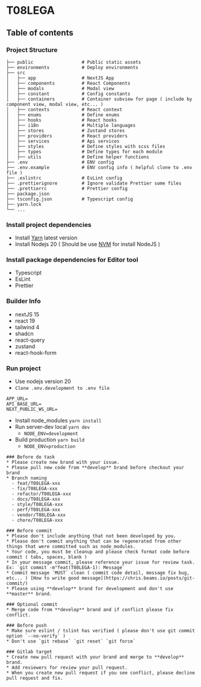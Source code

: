# T08LEGA

## Table of contents

### Project Structure

    ├── public                  # Public static assets
    ├── environments            # Deploy environments
    ├── src
    │   ├── app                 # NextJS App
    │   ├── components          # React Components
    │   ├── modals              # Modal view
    │   ├── constant            # Config constants
    │   ├── containers          # Container subview for page ( include by component view, modal view, etc... )
    │   ├── contexts            # React context
    │   ├── enums               # Define enums
    │   ├── hooks               # React hooks
    │   ├── i18n                # Multiple languages
    │   ├── stores              # Zustand stores
    │   ├── providers           # React providers
    │   ├── services            # Api services
    │   ├── styles              # Define styles with scss files
    │   ├── types               # Define types for each module
    │   ├── utils               # Define helper functions
    ├── .env                    # ENV config
    ├── .env.example            # ENV config info ( helpful clone to .env file )
    ├── .eslintrc               # EsLint config
    ├── .prettierignore         # Ignore validate Prettier some files
    ├── .prettierrc             # Prettier config
    ├── package.json
    ├── tsconfig.json           # Typescript config
    ├── yarn.lock
    └── ...

### Install project dependencies

- Install [Yarn](https://yarnpkg.com/) latest version
- Install Nodejs 20 ( Should be use [NVM](https://github.com/nvm-sh/nvm) for install NodeJS )

### Install package dependencies for Editor tool

- Typescript
- EsLint
- Prettier

### Builder Info

- nextJS 15
- react 19
- tailwind 4
- shadcn
- react-query
- zustand
- react-hook-form

### Run project

- Use nodejs version 20
- `Clone .env.development to .env file`

```
APP_URL=
API_BASE_URL=
NEXT_PUBLIC_WS_URL=
```

- Install node_modules `yarn install`
- Run server-dev local `yarn dev`
  - `NODE_ENV=development`
- Build production `yarn build`
  - `NODE_ENV=production`

```
### Before do task
* Please create new brand with your issue.
* Please pull new code from **develop** brand before checkout your brand
* Branch naming
  - feat/T08LEGA-xxx
  - fix/T08LEGA-xxx
  - refactor/T08LEGA-xxx
  - docs/T08LEGA-xxx
  - style/T08LEGA-xxx
  - perf/T08LEGA-xxx
  - vendor/T08LEGA-xxx
  - chore/T08LEGA-xxx

### Before commit
* Please don't include anything that not been developed by you.
* Please don't commit anything that can be regenerated from other things that were committed such as node_modules.
* Your code, you must be cleanup and please check format code before commit ( tabs, spaces, blank )
* In your message commit, please reference your issue for review task. Ex: `git commit -m"feat(T08LEGA-1): Message`
* Commit message `MUST` clean ( commit code detail, message fix bug, etc... ) [How to write good message](https://chris.beams.io/posts/git-commit/)
* Please using **develop** brand for development and don't use **master** brand.

### Optional commit
* Merge code from **develop** brand and if conflict please fix conflict.

### Before push
* Make sure eslint / tslint has verified ( please don't use git commit option `--no-verify` )
* Don't use `git rebase` `git reset` `git force`

### Gitlab target
* Create new pull request with your brand and merge to **develop** brand.
* Add reviewers for review your pull request.
* When you create new pull request if you see conflict, please decline pull request and fix.
```

